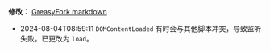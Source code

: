 **修改：**
[GreasyFork markdown](https://greasyfork.org/zh-CN/scripts/422887) 
- 2024-08-04T08:59:11 `DOMContentLoaded` 有时会与其他脚本冲突，导致监听失败。已更改为 `load`。